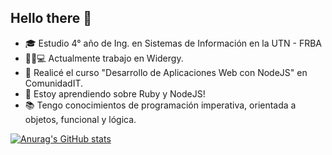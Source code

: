 ## Hello there 👋
- 🎓 Estudio 4° año de Ing. en Sistemas de Información en la UTN - FRBA
- 👩‍💻💻 Actualmente trabajo en Widergy.
- 📗 Realicé el curso "Desarrollo de Aplicaciones Web con NodeJS" en ComunidadIT.
- 🌱 Estoy aprendiendo sobre Ruby y NodeJS!
- 📚 Tengo conocimientos de programación imperativa, orientada a objetos, funcional y lógica.

[![Anurag's GitHub stats](https://github-readme-stats.vercel.app/api?username=florfrioli)](https://github.com/anuraghazra/github-readme-stats)
